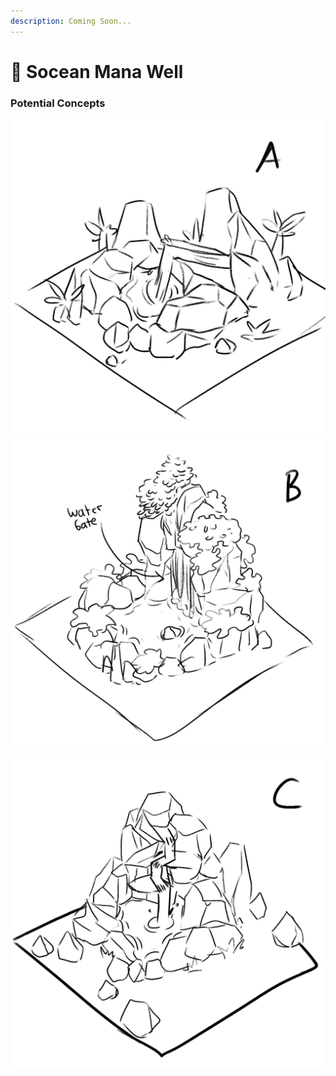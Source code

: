 ```yaml
---
description: Coming Soon...
---
```


# 🌊 Socean Mana Well

### Potential Concepts

![](<../../.gitbook/assets/image (13) (1).png>)![](<../../.gitbook/assets/image (12).png>)![](<../../.gitbook/assets/image (15) (1) (1) (1).png>)
